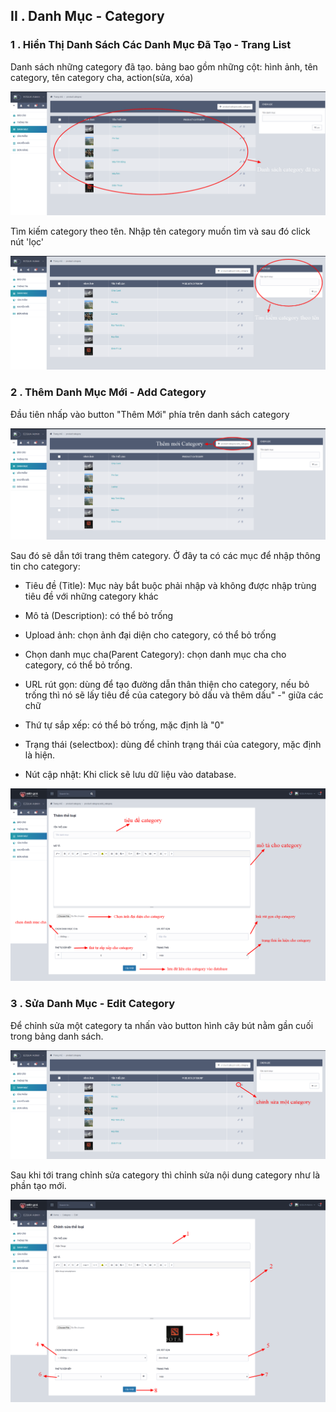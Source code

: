 ## II . Danh Mục - Category

### 1 . Hiển Thị Danh Sách Các Danh Mục Đã Tạo - Trang List

Danh sách những category đã tạo. bảng bao gồm những cột: hình ảnh, tên category, tên category cha, action\(sửa, xóa\)

![](/assets/03.png)

Tìm kiếm category theo tên. Nhập tên category muốn tìm và sau đó click nút 'lọc'

![](/assets/04.png)

### 2 . Thêm Danh Mục Mới - Add Category

Đầu tiên nhấp vào button "Thêm Mới" phía trên danh sách category

![](/assets/05.png)

Sau đó sẽ dẫn tới trang thêm category. Ở đây ta có các mục để nhập thông tin cho category:

* Tiêu đề \(Title\): Mục này bắt buộc phải nhập và không được nhập trùng tiêu đề với những category khác

* Mô tả \(Description\): có thể bỏ trống

* Upload ảnh: chọn ảnh đại diện cho category, có thể bỏ trống

* Chọn danh mục cha\(Parent Category\): chọn danh mục cha cho category, có thể bỏ trống.

* URL rút gọn:  dùng để tạo đường dẫn thân thiện cho category, nếu bỏ trống thì nó sẽ lấy tiêu đề của category bỏ dấu và thêm dấu" -" giữa các chữ

* Thứ tự sắp xếp: có thể bỏ trống, mặc định là "0"

* Trạng thái \(selectbox\): dùng để chỉnh trạng thái của category, mặc định là hiện.

* Nút cập nhật: Khi click sẽ lưu dữ liệu vào database.

![](/assets/06.png)

### 3 . Sửa Danh Mục - Edit Category

Để chỉnh sửa một category ta nhấn vào button hình cây bút nằm gần cuối trong bảng danh sách.

![](/assets/07.png)

Sau khi tới trang chỉnh sửa category thì chỉnh sửa nội dung category như là phần tạo mới.

![](/assets/08.png)

